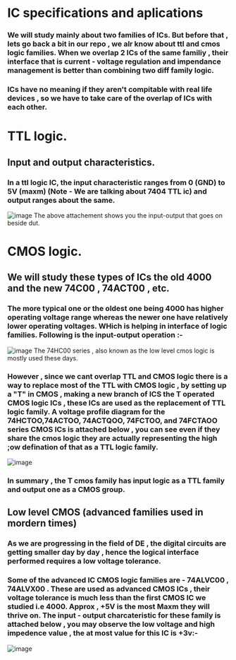# IC specifications and aplications 
###  We will study mainly about two families of ICs. But before that , lets go back a bit in our repo , we alr know about ttl and cmos logic families. When we overlap 2 ICs of the same familiy , their interface that is current - voltage regulation and impendance management is better than combining two diff family logic. 
### ICs have no meaning if they aren't compitable with real life devices , so we have to take care of the overlap of ICs with each other.
# TTL logic.
## Input and output characteristics.
### In a ttl logic IC, the input characteristic ranges from 0 (GND) to 5V (maxm) (Note - We are talking about 7404 TTL ic) and output ranges about the same. 
![image](https://github.com/user-attachments/assets/bbf1bba7-e0d3-4836-8e0b-04cef6ff91eb)
The above attachement shows you the input-output that goes on beside dut.
# CMOS logic.
## We will study these types of ICs the old 4000 and the new 74C00 , 74ACT00 , etc.
### The more typical one or the oldest one being 4000 has higher operating voltage range whereas the newer one have relatively lower operating voltages. WHich is helping in interface of logic families. Following is the input-output operation :-
![image](https://github.com/user-attachments/assets/23e35f58-af44-4f02-a560-a0258ca2420e)
The 74HC00 series , also known as the low level cmos logic is mostly used these days.

### However , since we cant overlap TTL and CMOS logic there is a way to replace most of the TTL with CMOS logic , by setting up a "T" in CMOS , making a new branch of ICS the T operated CMOS logic ICs , these ICs are used as the replacement of TTL logic family. A voltage profile diagram for the 74HCTOO,74ACTOO, 74ACTQOO, 74FCTOO, and 74FCTAOO series CMOS ICs is attached below , you can see even if they share the cmos logic they are actually representing the high ;ow defination of that as a TTL logic family.
![image](https://github.com/user-attachments/assets/0c6e1e56-f752-450a-9065-1e9fab053729)
### In summary , the T cmos family has input logic as a TTL family and output one as a CMOS group.


## Low level CMOS (advanced families used in mordern times)
### As we are progressing in the field of DE , the digital circuits are getting smaller day by day , hence the logical interface performed requires a low voltage tolerance. 

### Some of the advanced IC CMOS logic families are - 74ALVC00 , 74ALVX00 . These are used as advanced CMOS ICs , their voltage tolerance is much less than the first CMOS IC we studied i.e 4000. Approx , +5V is the most Maxm they will thrive on. The input - output charcateristic for these family is attached below , you may observe the low voltage and high impedence value , the at most value for this IC is +3v:-
![image](https://github.com/user-attachments/assets/e5f998ff-90af-44d1-81e2-1fac457b1f75)

